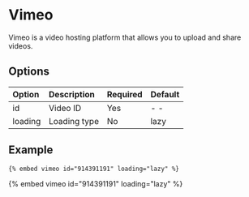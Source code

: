 # Vimeo

Vimeo is a video hosting platform that allows you to upload and share videos.

## Options

| Option  | Description  | Required | Default |
| :------ | :----------- | :------- | :------ |
| id      | Video ID     | Yes      | - -     |
| loading | Loading type | No       | lazy    |

## Example

<!-- embed ignore begin -->

```text
{% embed vimeo id="914391191" loading="lazy" %}
```

<!-- embed ignore end -->

{% embed vimeo id="914391191" loading="lazy" %}
